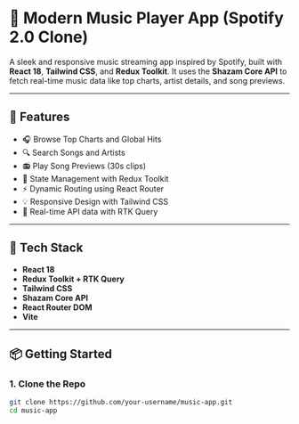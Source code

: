 # 🎵 Modern Music Player App (Spotify 2.0 Clone)

A sleek and responsive music streaming app inspired by Spotify, built with **React 18**, **Tailwind CSS**, and **Redux Toolkit**. It uses the **Shazam Core API** to fetch real-time music data like top charts, artist details, and song previews.

---

## 🚀 Features

- 🎧 Browse Top Charts and Global Hits
- 🔍 Search Songs and Artists
- 📻 Play Song Previews (30s clips)
- 🧠 State Management with Redux Toolkit
- ⚡ Dynamic Routing using React Router
- 💡 Responsive Design with Tailwind CSS
- 🔄 Real-time API data with RTK Query

---

## 🔧 Tech Stack

- **React 18**
- **Redux Toolkit + RTK Query**
- **Tailwind CSS**
- **Shazam Core API**
- **React Router DOM**
- **Vite**

---

## 📦 Getting Started

### 1. Clone the Repo
```bash
git clone https://github.com/your-username/music-app.git
cd music-app

